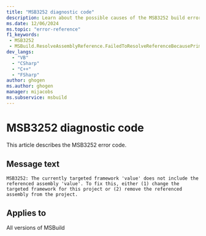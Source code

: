 ```yaml
---
title: "MSB3252 diagnostic code"
description: Learn about the possible causes of the MSB3252 build error, and get troubleshooting tips.
ms.date: 12/06/2024
ms.topic: "error-reference"
f1_keywords:
 - MSB3252
 - MSBuild.ResolveAssemblyReference.FailedToResolveReferenceBecausePrimaryAssemblyInExclusionList
dev_langs:
  - "VB"
  - "CSharp"
  - "C++"
  - "FSharp"
author: ghogen
ms.author: ghogen
manager: mijacobs
ms.subservice: msbuild
---
```


# MSB3252 diagnostic code

<!-- :::ErrorDefinitionDescription::: -->
<!-- :::editable-content name="introDescription"::: -->
This article describes the MSB3252 error code.
<!-- :::editable-content-end::: -->

## Message text

`MSB3252: The currently targeted framework 'value' does not include the referenced assembly 'value'. To fix this, either (1) change the targeted framework for this project or (2) remove the referenced assembly from the project.`

<!-- :::editable-content name="postOutputDescription"::: -->
<!--
{StrBegin="MSB3252: "}
-->
<!-- :::editable-content-end::: -->
<!-- :::ErrorDefinitionDescription-end::: -->

## Applies to

All versions of MSBuild
